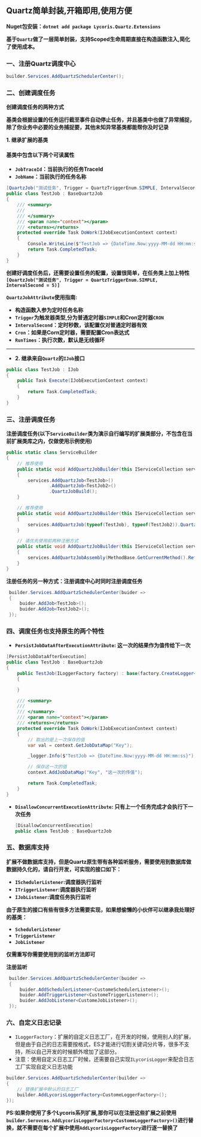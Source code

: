 ## **Quartz简单封装,开箱即用,使用方便**


**Nuget包安装：`dotnet add package Lycoris.Quartz.Extensions`**

**基于`Quartz`做了一层简单封装，支持Scoped生命周期直接在构造函数注入,简化了使用成本。**

### **一、注册Quartz调度中心**
```csharp
builder.Services.AddQuartzSchedulerCenter();
```

### **二、创建调度任务**

**创建调度任务的两种方式**


**基类会根据设置的任务运行截至事件自动停止任务，并且基类中也做了异常捕捉，除了你业务中必要的业务捕捉要，其他未知异常基类都能帮你及时记录**

**1. 继承扩展的基类**

#### 基类中包含以下两个可读属性
- **`JobTraceId`：当前执行的任务TraceId**
- **`JobName`：当前执行的任务名称**

```csharp
[QuartzJob("测试任务", Trigger = QuartzTriggerEnum.SIMPLE, IntervalSecond = 5)]
public class TestJob : BaseQuartzJob
{
    /// <summary>
    /// 
    /// </summary>
    /// <param name="context"></param>
    /// <returns></returns>
    protected override Task DoWork(IJobExecutionContext context)
    {
        Console.WriteLine($"TestJob => {DateTime.Now:yyyy-MM-dd HH:mm:ss}");
        return Task.CompletedTask;
    }
}
```

**创建好调度任务后，还需要设置任务的配置，设置很简单，在任务类上加上特性`[QuartzJob("测试任务", Trigger = QuartzTriggerEnum.SIMPLE, IntervalSecond = 5)]`**

**`QuartzJobAttribute`使用指南:**
- **构造函数入参为定时任务名称**
- **`Trigger`为触发器类型,分为普通定时器`SIMPLE`和Cron定时器`CRON`**
- **`IntervalSecond`：定时秒数，该配置仅对普通定时器有效**
- **`Cron`：如果是Corn定时器，需要配置Cron表达式**
- **`RunTimes`：执行次数，默认是无线循环**

---

- **2. 继承来自`Quartz`的`IJob`接口**
```csharp
public class TestJob : IJob
{
    public Task Execute(IJobExecutionContext context)
    {
        return Task.CompletedTask;
    }
}
```

### **三、注册调度任务**

**注册调度任务(以下`ServiceBuilder`类为演示自行编写的扩展类部分，不包含在当前扩展类库之内，仅做使用示例使用)**
```csharp
public static class ServiceBuilder
{
    // 推荐使用
    public static void AddQuartzJobBuilder(this IServiceCollection services)
    {
        services.AddQuartzJob<TestJob>()
                .AddQuartzJob<TestJob2>()
                .QuartzJobBuild();
    }

    // 推荐使用
    public static void AddQuartzJobBuilder(this IServiceCollection services)
    {
        services.AddQuartzJob(typeof(TestJob), typeof(TestJob2)).QuartzJobBuild();
    }

    // 请优先使用前两种注册方式
    public static void AddQuartzJobBuilder(this IServiceCollection services)
    {
        services.AddQuartzJobAssembly(MethodBase.GetCurrentMethod().ReflectedType.Assembly).QuartzJobBuild();
    }
}
```

**注册任务的另一种方式：注册调度中心时同时注册调度任务**
```csharp
 builder.Services.AddQuartzSchedulerCenter(buider =>
 {
     buider.AddJob<TestJob>();
     buider.AddJob<TestJob2>();
 });
```

### **四、调度任务也支持原生的两个特性**
- **`PersistJobDataAfterExecutionAttribute`: 这一次的结果作为值传给下一次**
```csharp
[PersistJobDataAfterExecution]
public class TestJob : BaseQuartzJob
{
    public TestJob(ILoggerFactory factory) : base(factory.CreateLogger<TestJob>())
    {

    }

    /// <summary>
    /// 
    /// </summary>
    /// <param name="context"></param>
    /// <returns></returns>
    protected override Task DoWork(IJobExecutionContext context)
    {
        // 取出的是上一次保存的值
        var val = context.GetJobDataMap("Key");

        _logger.Info($"TestJob => {DateTime.Now:yyyy-MM-dd HH:mm:ss}");

        // 保存这一次的值
        context.AddJobDataMap("Key", "这一次的传值");

        return Task.CompletedTask;
    }
}
```

- **`DisallowConcurrentExecutionAttribute`: 只有上一个任务完成才会执行下一次任务**
  ```csharp
  [DisallowConcurrentExecution]
  public class TestJob : BaseQuartzJob
  ```


### **五、数据库支持**
**扩展不做数据库支持，但是Quartz原生带有各种监听服务，需要使用到数据库做数据持久化的，请自行开发，可实现的接口如下：**
- **`ISchedulerListener`:调度器执行监听**
- **`ITriggerListener`:调度器执行监听**
- **`IJobListener`:调度任务执行监听**

**由于原生的接口有些有很多方法需要实现，如果想偷懒的小伙伴可以继承我处理好的基类：**
- **`SchedulerListener`**
- **`TriggerListener`**
- **`JobListener`**

**仅需重写你需要使用到的监听方法即可**

**注册监听**
```csharp
 builder.Services.AddQuartzSchedulerCenter(buider =>
 {
     buider.AddSchedulerListener<CustomeSchedulerListener>();
     buider.AddTriggerListener<CustomeTriggerListener>();
     buider.AddJobListener<CustomeJobListener>();
 });
```

### **六、自定义日志记录**
- `ILoggerFactory`：扩展的自定义日志工厂，在开发的时候，使用别人的扩展，但是由于自己的日志需要按格式，ES才能进行切割关键词分片等，很多不支持，所以自己开发的时候额外增加了这部分。
- 注意：使用自定义日志工厂时候，还需要自己实现`ILycorisLogger`来配合日志工厂实现自定义日志功能

```csharp
builder.Services.AddQuartzSchedulerCenter(builder =>
{
    // 替换扩展中默认的日志工厂
    builder.AddLycorisLoggerFactory<CustomeLoggerFactory>();
});
```

**PS:如果你使用了多个Lycoris系列扩展,那你可以在注册这些扩展之前使用`builder.Serovces.AddLycorisLoggerFactory<CustomeLoggerFactory>()`进行替换，就不需要在每个扩展中使用`AddLycorisLoggerFactory`进行逐一替换了**